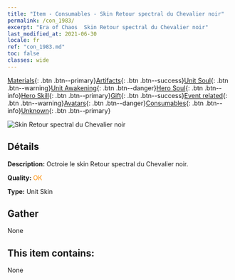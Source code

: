 ```yaml
---
title: "Item - Consumables - Skin Retour spectral du Chevalier noir"
permalink: /con_1983/
excerpt: "Era of Chaos  Skin Retour spectral du Chevalier noir"
last_modified_at: 2021-06-30
locale: fr
ref: "con_1983.md"
toc: false
classes: wide
---
```

 [Materials](/ItemsFR/){: .btn .btn--primary}[Artifacts](/ItemsFR/Artifacts/){: .btn .btn--success}[Unit Soul](/ItemsFR/UnitSoul/){: .btn .btn--warning}[Unit Awakening](/ItemsFR/UnitAwakening/){: .btn .btn--danger}[Hero Soul](/ItemsFR/HeroSoul/){: .btn .btn--info}[Hero Skill](/ItemsFR/HeroSkill/){: .btn .btn--primary}[Gift](/ItemsFR/Gift/){: .btn .btn--success}[Event related](/ItemsFR/Events/){: .btn .btn--warning}[Avatars](/ItemsFR/Avatars/){: .btn .btn--danger}[Consumables](/ItemsFR/Consumables/){: .btn .btn--info}[Unknown](/ItemsFR/Unknown/){: .btn .btn--primary}

 ![Skin Retour spectral du Chevalier noir](/images/u/ti_heianqishipifu.jpg)

## Détails
 **Description:** Octroie le skin Retour spectral du Chevalier noir.

 **Quality:** <span style="color: #FF8C00">OK</span>

 **Type:** Unit Skin

## Gather

  None

## This item contains:

  None


